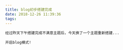 ```yaml
---
title: blog初步搭建完成
date: 2018-12-26 11:39:36
tags:
---
```


<!--more-->
    经过昨天下午搭建完成不满意主题后，今天换了一个主题重新搭建...

    开启blog模式!